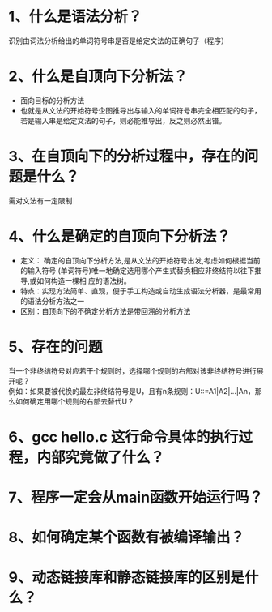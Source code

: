 # 1、什么是语法分析？
识别由词法分析给出的单词符号串是否是给定文法的正确句子（程序）
# 2、什么是自顶向下分析法？
* 面向目标的分析方法
* 也就是从文法的开始符号企图推导出与输入的单词符号串完全相匹配的句子，若是输入串是给定文法的句子，则必能推导出，反之则必然出错。
# 3、在自顶向下的分析过程中，存在的问题是什么？
需对文法有一定限制
# 4、什么是确定的自顶向下分析法？
* 定义： 确定的自顶向下分析方法,是从文法的开始符号出发,考虑如何根据当前的输入符号 (单词符号)唯一地确定选用哪个产生式替换相应非终结符以往下推导,或如何构造一棵相 应的语法树。
* 特点：实现方法简单、直观，便于手工构造或自动生成语法分析器，是最常用的语法分析方法之一
* 区别：自顶向下的不确定分析方法是带回溯的分析方法
# 5、存在的问题
当一个非终结符号对应若干个规则时，选择哪个规则的右部对该非终结符号进行展开呢？<br>
例如：如果要被代换的最左非终结符号是U，且有n条规则：U::=A1|A2|…|An，那么如何确定用哪个规则的右部去替代U？
# 6、gcc hello.c 这行命令具体的执行过程，内部究竟做了什么？
# 7、程序一定会从main函数开始运行吗？
# 8、如何确定某个函数有被编译输出？
# 9、动态链接库和静态链接库的区别是什么？
